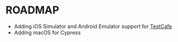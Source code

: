 # ROADMAP

* Adding iOS Simulator and Android Emulator support for [TestCafe](https://testcafe.devexpress.com/Documentation/)
* Adding macOS for Cypress